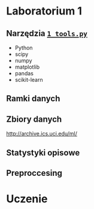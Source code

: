 # Laboratorium 1

## Narzędzia [`1_tools.py`](1_tools.py)

- Python
- scipy
- numpy
- matplotlib
- pandas
- scikit-learn

## Ramki danych

## Zbiory danych

http://archive.ics.uci.edu/ml/

## Statystyki opisowe

## Preproccesing

# Uczenie
